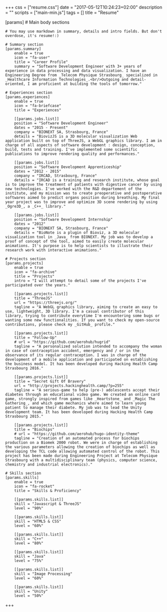 +++
css = ["resume.css"]
date = "2017-05-12T10:24:23+02:00"
description = ""
scripts = ["main-min.js"]
tags = []
title = "Resume"

[params]
    # Main body sections

    # You may use markdown in summary, details and intro fields. But don't overdose, it's resume!:)

    # Summary section
    [params.summary]
        enable = true
        icon = "fa-user"
        title = "Career Profile"
        summary = "Software Development Engineer with 3+ years of experience in data processing and data visualization. I have an Engineering Degree from _Telecom Physique Strasbourg_ specialized in _Healthcare Information Technologies_.<br/>Outgoing and detail-oriented, I am proficient at building the tools of tomorrow."

    # Experiences section
    [params.experiences]
        enable = true
        icon = "fa-briefcase"
        title = "Experiences"

        [[params.jobs.list]]
        position = "Software Development Engineer"
        dates = "2015 - Present"
        company = "BIONEXT SA, Strasbourg, France"
        details = "BiovizJS is a 3D molecular visualization Web application built on top of ThreeJS, a WebGL graphics library. I am in charge of all aspects of software development : design, conception, build, tests and training. I've implemented some scientific publications to improve rendering quality and performances."

        [[params.jobs.list]]
        position = "Software Development Apprenticeship"
        dates = "2012 - 2015"
        company = "IRCAD, Strasbourg, France"
        details = "IRCAD is a training and research institute, whose goal is to improve the treatment of patients with digestive cancer by using new technologies. I've worked with the R&D departement of the institute, and my mission was to create preoperative and postoperative softwares aimed to predict organs position during breathing. My final year project was to improve and optimize 3D scene rendering by using _Ogre3D_, a _C++_ library."

        [[params.jobs.list]]
        position = "Software Development Internship"
        dates = "2012"
        company = "BIONEXT SA, Strasbourg, France"
        details = "BioNote is a plugin of Bioviz, a 3D molecular visualization tool in _Java_ from BIONEXT. My job was to develop a proof of concept of the tool, aimed to easily create molecular animations. It's purpose is to help scientists to illustrate their research work with interactive animations."

    # Projects section
    [params.projects]
        enable = true
        icon = "fa-archive"
        title = "Projects"
        intro = "I will attempt to detail some of the projects I've participated over the years."
        
        [[params.projects.list]]
        title = "ThreeJS"
        url = "https://threejs.org/"
        tagline = "A WebGL graphics library, aiming to create an easy to use, lightweight, 3D library. I'm a casual contributor of this library, trying to contribute everytime I'm encountering some bugs or wanting some new functionalities. If you want to check my open-source contributions, please check my _GitHub_ profile."

        [[params.projects.list]]
        title = "Follow-Up"
        # url = "https://github.com/aerohub/hugrid"
        tagline = "A personalized solution intended to accompany the woman in case of contraception accident, emergency and / or in the observance of its regular contraception. I was in charge of the development of a mobile application and participated on establishing the business model. It has been developed during Hacking Health Camp Strasbourg 2016."

        [[params.projects.list]]
        title = "Secret Gift Of Bravery"
        url = "http://projects.hackinghealth.camp/?p=255"
        tagline = "A serious-game to help (pre-) adolescents accept their diabetes through an educational video game. We created an online card game, strongly inspired from games like _Heartstone_ and _Magic The Gathering_, and which game mechanics where aimed to learn young patient to manage their diabete. My job was to lead the Unity development team. It has been developed during Hacking Health Camp Strasbourg 2015."

        [[params.projects.list]]
        title = "Biochips"
        # url = "https://github.com/aerohub/hugo-identity-theme"
        tagline = "Creation of an automated process for biochips production on a Biomek 2000 robot. We were in charge of establishing the various parameters allowing the creation of biochips as well as developing the TCL code allowing automated control of the robot. This project has been made during Engineering Project at Telecom Physique Strasbourg with a multidisciplinary team (physics, computer science, chemistry and industrial electronics)."

    # Skills section
    [params.skills]
        enable = true
        icon = "fa-rocket"
        title = "Skills & Proficiency"

        [[params.skills.list]]
        skill = "Javascript & ThreeJS"
        level = "90%"

        [[params.skills.list]]
        skill = "HTML5 & CSS"
        level = "60%"

        [[params.skills.list]]
        skill = "C++"
        level = "80%"

        [[params.skills.list]]
        skill = "Java"
        level = "75%"

        [[params.skills.list]]
        skill = "Image Processing"
        level = "60%"

        [[params.skills.list]]
        skill = "Unity"
        level = "50%"

+++

